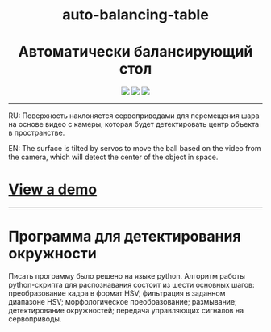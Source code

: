 <h1 align="center">auto-balancing-table</h1>
<h1 align="center">Автоматически балансирующий стол</h1>

<p align="center">

<img src="https://badges.frapsoft.com/os/v1/open-source.svg?v=103" >
  
<img src="https://img.shields.io/github/repo-size/BouRHooD/auto-balancing-table" >
  
<img src="https://img.shields.io/github/last-commit/bourhood/auto-balancing-table" >
  
</p>

---

RU: Поверхность наклоняется сервоприводами для перемещения шара на основе видео с камеры, которая будет детектировать центр объекта в пространстве.

EN: The surface is tilted by servos to move the ball based on the video from the camera, which will detect the center of the object in space.

# [View a demo](https://coub.com/view/2j0dqt)

---
<h1 align="left"> Программа для детектирования окружности </h1>
Писать программу было решено на языке python. Алгоритм работы python-скрипта для распознавания состоит из шести основных шагов:
преобразование кадра в формат HSV;
фильтрация в заданном диапазоне HSV;
морфологическое преобразование;
размывание;
детектирование окружностей;
передача управляющих сигналов на сервоприводы.
